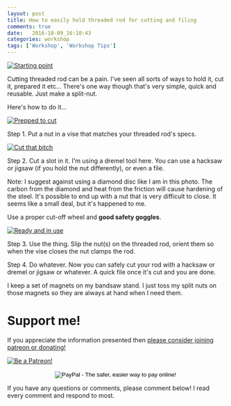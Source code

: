 ```yaml
---
layout: post
title: How to easily hold threaded rod for cutting and filing
comments: true
date:   2016-10-09_16:10:43 
categories: workshop
tags: ['Workshop', 'Workshop Tips']
---
```


[![Starting point](/assets/SplitNut/Thumbnails/start.jpg)](/assets/SplitNut/start.jpg)

Cutting threaded rod can be a pain. I've seen all sorts of ways to hold it, cut it, prepared it etc... There's one way though that's very simple, quick and reusable. Just make a split-nut.

Here's how to do it...

<!--more-->

[![Prepped to cut](/assets/SplitNut/Thumbnails/uncut.jpg)](/assets/SplitNut/uncut.jpg)

Step 1. Put a nut in a vise that matches your threaded rod's specs.

[![Cut that bitch](/assets/SplitNut/Thumbnails/cut.jpg)](/assets/SplitNut/cut.jpg)

Step 2. Cut a slot in it. I'm using a dremel tool here. You can use a hacksaw or jigsaw (if you hold the nut differently), or even a file.

Note: I suggest against using a diamond disc like I am in this photo. The carbon from the diamond and heat from the friction will cause hardening of the steel. It's possible to end up with a nut that is very difficult to close. It seems like a small deal, but it's happened to me.

Use a proper cut-off wheel and __good safety goggles__.

[![Ready and in use](/assets/SplitNut/Thumbnails/done.jpg)](/assets/SplitNut/done.jpg)

Step 3. Use the thing. Slip the nut(s) on the threaded rod, orient them so when the vise closes the nut clamps the rod.

Step 4. Do whatever. Now you can safely cut your rod with a hacksaw or dremel or jigsaw or whatever. A quick file once it's cut and you are done.

I keep a set of magnets on my bandsaw stand. I just toss my split nuts on those magnets so they are always at hand when I need them.

# Support me!

If you appreciate the information presented then <a href="/DonateNow/">please consider joining patreon or donating!</a>

<a href="https://www.patreon.com/bePatron?u=7465992"> <img class="patreon-button" src="/assets/Patreon.png" alt="Be a Patreon!"></a>

<form style="text-align: center;" action="https://www.paypal.com/cgi-bin/webscr" method="post" target="_top">
<input type="hidden" name="cmd" value="_s-xclick">
<input type="hidden" name="hosted_button_id" value="BR247JAZBTUJJ">
<input type="image" src="https://www.paypalobjects.com/en_US/i/btn/btn_donateCC_LG.gif" border="0" name="submit" alt="PayPal - The safer, easier way to pay online!">
<img alt="" border="0" src="https://www.paypalobjects.com/en_US/i/scr/pixel.gif" width="1" height="1">
</form>

If you have any questions or comments, please comment below! I read every comment and respond to most.